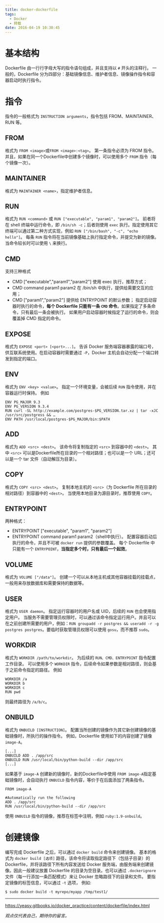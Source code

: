 ```yaml
---
title: docker-dockerfile
tags:
  - Docker
  - 转载
date: 2016-04-19 10:30:45
---
```


# 基本结构
Dockerfile 由一行行字母大写的指令语句组成，并且支持以 `#` 开头的注释行。
一般的，Dockerfile 分为四部分：基础镜像信息、维护者信息、镜像操作指令和容器启动时执行指令。
# 指令
指令的一般格式为 `INSTRUCTION arguments`，指令包括 FROM、MAINTAINER、RUN 等。
## FROM
格式为 `FROM <image>`或`FROM <image>:<tag>`。
第一条指令必须为 FROM 指令。并且，如果在同一个Dockerfile中创建多个镜像时，可以使用多个 `FROM` 指令（每个镜像一次）。
## MAINTAINER
格式为 `MAINTAINER <name>`，指定维护者信息。
## RUN
格式为 `RUN <command>` 或 `RUN ["executable", "param1", "param2"]`。
前者将在 shell 终端中运行命令，即 `/bin/sh -c`；后者则使用 `exec` 执行。指定使用其它终端可以通过第二种方式实现，例如 `RUN ["/bin/bash", "-c", "echo hello"]`。
每条 `RUN` 指令将在当前镜像基础上执行指定命令，并提交为新的镜像。当命令较长时可以使用 `\` 来换行。
## CMD

支持三种格式
 - CMD ["executable","param1","param2"] 使用 exec 执行，推荐方式；
 - CMD command param1 param2 在 /bin/sh 中执行，提供给需要交互的应用；
 - CMD ["param1","param2"] 提供给 ENTRYPOINT 的默认参数；
指定启动容器时执行的命令，__每个 Dockerfile 只能有一条 `CMD` 命令__。如果指定了多条命令，只有最后一条会被执行。
如果用户启动容器时候指定了运行的命令，则会覆盖掉 CMD 指定的命令。
## EXPOSE

格式为 `EXPOSE <port> [<port>...]`。
告诉 Docker 服务端容器暴露的端口号，供互联系统使用。在启动容器时需要通过 `-P`，Docker 主机会自动分配一个端口转发到指定的端口。

## ENV

格式为 `ENV <key> <value>`。 指定一个环境变量，会被后续 `RUN` 指令使用，并在容器运行时保持。
例如
```
ENV PG_MAJOR 9.3
ENV PG_VERSION 9.3.4
RUN curl -SL http://example.com/postgres-$PG_VERSION.tar.xz | tar -xJC /usr/src/postgress && …
ENV PATH /usr/local/postgres-$PG_MAJOR/bin:$PATH
```
## ADD

格式为 `ADD <src> <dest>`。
该命令将复制指定的 `<src>` 到容器中的 `<dest>`。 其中 `<src>` 可以是Dockerfile所在目录的一个相对路径；也可以是一个 URL；还可以是一个 tar 文件（自动解压为目录）。
## COPY

格式为 `COPY <src> <dest>`。
复制本地主机的 `<src>`（为 Dockerfile 所在目录的相对路径）到容器中的 `<dest>`。
当使用本地目录为源目录时，推荐使用 `COPY`。
## ENTRYPOINT

两种格式：
 - ENTRYPOINT ["executable", "param1", "param2"]
 - ENTRYPOINT command param1 param2（shell中执行）。
配置容器启动后执行的命令，并且不可被 `docker run` 提供的参数覆盖。
每个 Dockerfile 中只能有一个 `ENTRYPOINT`，__当指定多个时，只有最后一个起效__。
## VOLUME

格式为 `VOLUME ["/data"]`。
创建一个可以从本地主机或其他容器挂载的挂载点，一般用来存放数据库和需要保持的数据等。
## USER

格式为 `USER daemon`。
指定运行容器时的用户名或 UID，后续的 `RUN` 也会使用指定用户。
当服务不需要管理员权限时，可以通过该命令指定运行用户。并且可以在之前创建所需要的用户，例如：`RUN groupadd -r postgres && useradd -r -g postgres postgres`。要临时获取管理员权限可以使用 `gosu`，而不推荐 `sudo`。
## WORKDIR

格式为 `WORKDIR /path/to/workdir`。
为后续的 `RUN、CMD、ENTRYPOINT` 指令配置工作目录。
可以使用多个 `WORKDIR` 指令，后续命令如果参数是相对路径，则会基于之前命令指定的路径。
例如
```
WORKDIR /a
WORKDIR b
WORKDIR c
RUN pwd
```
则最终路径为 `/a/b/c`。
## ONBUILD

格式为 `ONBUILD [INSTRUCTION]`。
配置当所创建的镜像作为其它新创建镜像的基础镜像时，所执行的操作指令。
例如，Dockerfile 使用如下的内容创建了镜像 `image-A`。
```
[...]
ONBUILD ADD . /app/src
ONBUILD RUN /usr/local/bin/python-build --dir /app/src
[...]
```
如果基于 `image-A` 创建新的镜像时，新的Dockerfile中使用 `FROM image-A`指定基础镜像时，会自动执行 `ONBUILD` 指令内容，等价于在后面添加了两条指令。
```
FROM image-A

#Automatically run the following
ADD . /app/src
RUN /usr/local/bin/python-build --dir /app/src
```
使用 `ONBUILD` 指令的镜像，推荐在标签中注明，例如 `ruby:1.9-onbuild`。
# 创建镜像
编写完成 Dockerfile 之后，可以通过 `docker build` 命令来创建镜像。
基本的格式为 `docker build [选项]` 路径，该命令将读取指定路径下（包括子目录）的 Dockerfile，并将该路径下所有内容发送给 Docker 服务端，由服务端来创建镜像。因此一般建议放置 Dockerfile 的目录为空目录。也可以通过 `.dockerignore`文件（每一行添加一条匹配模式）来让 Docker 忽略路径下的目录和文件。
要指定镜像的标签信息，可以通过 `-t` 选项，
例如:
```
$ sudo docker build -t myrepo/myapp /tmp/test1/
```

-----
https://yeasy.gitbooks.io/docker_practice/content/dockerfile/index.html

*观点仅代表自己，期待你的留言。*
